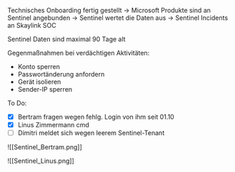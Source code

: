 Technisches Onboarding fertig gestellt -> Microsoft Produkte sind an Sentinel angebunden -> Sentinel wertet die Daten aus -> Sentinel Incidents an Skaylink SOC

Sentinel Daten sind maximal 90 Tage alt


Gegenmaßnahmen bei verdächtigen Aktivitäten:
+ Konto sperren
+ Passwortänderung anfordern
+ Gerät isolieren
+ Sender-IP sperren

To Do:
 - [x] Bertram fragen wegen fehlg. Login von ihm seit 01.10
 - [x] Linus Zimmermann cmd
 - [ ] Dimitri meldet sich wegen leerem Sentinel-Tenant

![[Sentinel_Bertram.png]]


![[Sentinel_Linus.png]]







